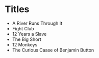 # Titles

- A River Runs Through It
- Fight Club
- 12 Years a Slave
- The Big Short
- 12 Monkeys
- The Curious Caase of Benjamin Button
